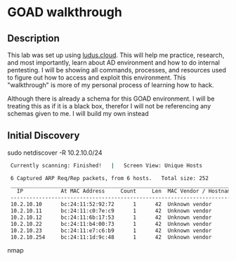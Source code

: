 # GOAD walkthrough

## Description
This lab was set up using [ludus.cloud](https://docs.ludus.cloud). This will help me practice, research, and most importantly, learn about AD environment and how to do internal pentesting. I will be showing all commands, processes, and resources used to figure out how to access and exploit this environment. This "walkthrough" is more of my personal process of learning how to hack. 

Although there is already a schema for this GOAD environment. I will be treating this as if it is a black box, therefor I will not be referencing any schemas given to me. I will build my own instead


## Initial Discovery

sudo netdiscover -R 10.2.10.0/24
```bash
 Currently scanning: Finished!   |   Screen View: Unique Hosts

 6 Captured ARP Req/Rep packets, from 6 hosts.   Total size: 252
 _____________________________________________________________________________
   IP            At MAC Address     Count     Len  MAC Vendor / Hostname
 -----------------------------------------------------------------------------
 10.2.10.10      bc:24:11:52:92:72      1      42  Unknown vendor
 10.2.10.11      bc:24:11:c0:7e:c9      1      42  Unknown vendor
 10.2.10.12      bc:24:11:6b:17:53      1      42  Unknown vendor
 10.2.10.22      bc:24:11:b4:00:73      1      42  Unknown vendor
 10.2.10.23      bc:24:11:e7:c6:b9      1      42  Unknown vendor
 10.2.10.254     bc:24:11:1d:9c:48      1      42  Unknown vendor

 ```

 nmap 